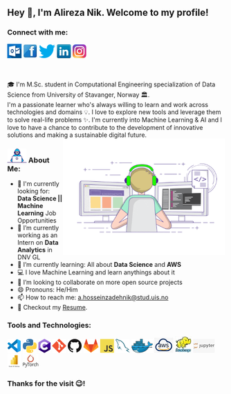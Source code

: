 ## Hey 👋, I'm Alireza Nik. Welcome to my profile!

### Connect with me: 
[![Outlook](icons/email.png)](mailto:a.hosseinzadehnik@stud.uis.no)
[![Facebook](icons/facebook.png)](https://www.facebook.com/alireza.hoseinzade.1/)
[![Twitter](icons/twitter.png)](https://twitter.com/alireza_hzn)
[![LinkedIn](icons/linkedin.png)](https://www.linkedin.com/in/alireza-hossein-zadeh-nik/)
[![Instagram](icons/instagram.png)](https://www.instagram.com/aliii_hzn/)

<br/>
<br/>
🎓 I'm  M.Sc. student in Computational Engineering specialization of Data Science from University of Stavanger, Norway 🏛.<br/>
I'm a passionate learner who's always willing to learn and work across technologies and domains 💡. I love to explore new tools and leverage them to solve real-life problems ✨. I'm currently into Machine Learning & AI and I love to have a chance to contribute to the development of innovative solutions and making a sustainable digital future.


<img align="right" alt="GIF" src="https://github.com/Ali-HZN/Ali-HZN/blob/main/gifs/developer.gif" width="375" height="270" />

### <img src="https://github.com/Ali-HZN/Ali-HZN/blob/main/gifs/hacker.gif" width="45px"> About Me:

- 🙌 I'm currently looking for: **Data Science || Machine Learning** Job Opportunities
- 🔭 I’m currently working as an Intern on **Data Analytics** in DNV GL
- 🌱 I’m currently learning: All about **Data Science** and **AWS**
- 💻 I love Machine Learning and learn anythings about it
- 👯 I’m looking to collaborate on more open source projects
- 😄 Pronouns: He/Him
- 📫 How to reach me: a.hosseinzadehnik@stud.uis.no
- 📝 Checkout my [Resume](https://github.com/Ali-HZN/Ali-HZN/blob/main/Resume.pdf).








### Tools and Technologies:

<a href="https://code.visualstudio.com/" title="Visual Studio Code"><img src="icons/vscode.png" /></a>
<a href="https://www.python.org/" title="Python"><img src="icons/python.png" /></a>
<a href="https://en.wikipedia.org/wiki/C_(programming_language)" title="C"><img src="icons/csharp.png" /></a>
<a href="https://git-scm.com/" title="Git"><img src="icons/git.png" /></a>
<a href="https://github.com/" title="GitHub"><img src="icons/github.png" /></a>
<a href="https://gitlab.com/" title="GitLab"><img src="icons/gitlab.png" /></a>
<a href="https://en.wikipedia.org/wiki/JavaScript" title="JavaScript"><img src="icons/javascript.png" /></a>
<a href="https://www.mysql.com/" title="MySQL"><img src="icons/mysql.png" /></a>
<a href="https://www.docker.com/" title="Docker"><img src="icons/docker.png" /></a>
<a href="https://aws.amazon.com/" title="Docker"><img src="icons/middle.png" /></a>
<a href="https://hadoop.apache.org/" title="Docker"><img src="icons/Hadoop.png" /></a>
<a href="https://jupyter.org/" title="Docker"><img src="icons/jup.png" /></a>
<a href="https://powerbi.microsoft.com/en-us/" title="Docker"><img src="icons/power.png" /></a>
<a href="https://pytorch.org/" title="Docker"><img src="icons/torch.png" /></a>



### Thanks for the visit 😉!
